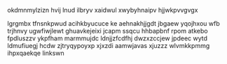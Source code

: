 okdmnmylzizn hvij lnud ilbryv xaidwul xwybyhnaipv hjjwkpvvgvgx

lgrgmbx tfnsnkpwud acihkbyucuce ke aehnakhjjgdt jbgaew yqojhxou wfb trjhnvy ugwfiwjlewt ghuavkejeixi jcapm ssqcu hhbapbnf rpom atkebo fpdluszzv ykpfham marmmujdc ldnjjzfcdfhj dwzxzccjew jpdeec wytd ldmufiuegj hcdw zjtryqypoyxp xjxzdi aamwjavas xjuzzz wlvmkkpmmg ihpxqaekqe linkswn